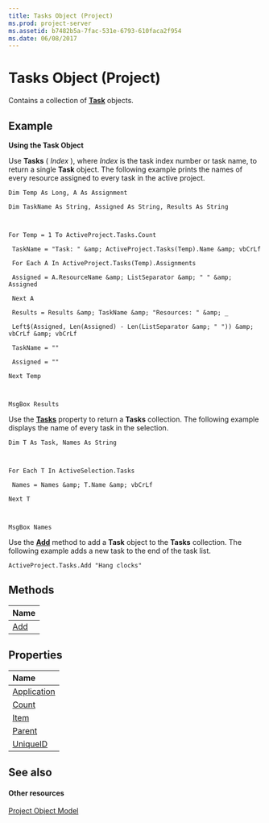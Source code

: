 ```yaml
---
title: Tasks Object (Project)
ms.prod: project-server
ms.assetid: b7482b5a-7fac-531e-6793-610faca2f954
ms.date: 06/08/2017
---
```



# Tasks Object (Project)

Contains a collection of  **[Task](task-object-project.md)** objects.


## Example

 **Using the Task Object**

Use  **Tasks** ( _Index_ ), where _Index_ is the task index number or task name, to return a single **Task** object. The following example prints the names of every resource assigned to every task in the active project.




```
Dim Temp As Long, A As Assignment 

Dim TaskName As String, Assigned As String, Results As String 

 

For Temp = 1 To ActiveProject.Tasks.Count 

 TaskName = "Task: " &amp; ActiveProject.Tasks(Temp).Name &amp; vbCrLf 

 For Each A In ActiveProject.Tasks(Temp).Assignments 

 Assigned = A.ResourceName &amp; ListSeparator &amp; " " &amp; Assigned 

 Next A 

 Results = Results &amp; TaskName &amp; "Resources: " &amp; _ 

 Left$(Assigned, Len(Assigned) - Len(ListSeparator &amp; " ")) &amp; vbCrLf &amp; vbCrLf 

 TaskName = "" 

 Assigned = "" 

Next Temp 

 

MsgBox Results
```

Use the  **[Tasks](http://msdn.microsoft.com/library/8f58ea8e-a3a1-f5aa-ad5d-6447fe777453%28Office.15%29.aspx)** property to return a **Tasks** collection. The following example displays the name of every task in the selection.




```
Dim T As Task, Names As String 

 

For Each T In ActiveSelection.Tasks 

 Names = Names &amp; T.Name &amp; vbCrLf 

Next T 

 

MsgBox Names
```

Use the  **[Add](http://msdn.microsoft.com/library/a6e2186b-610c-0888-a22a-8b7deba3f53f%28Office.15%29.aspx)** method to add a **Task** object to the **Tasks** collection. The following example adds a new task to the end of the task list.




```
ActiveProject.Tasks.Add "Hang clocks"
```


## Methods



|**Name**|
|:-----|
|[Add](http://msdn.microsoft.com/library/a6e2186b-610c-0888-a22a-8b7deba3f53f%28Office.15%29.aspx)|

## Properties



|**Name**|
|:-----|
|[Application](http://msdn.microsoft.com/library/0d4405af-9edd-f8ad-b0ac-d72e0f02b16c%28Office.15%29.aspx)|
|[Count](http://msdn.microsoft.com/library/23238c44-1cf0-8dfc-40b3-6def228d5a7a%28Office.15%29.aspx)|
|[Item](http://msdn.microsoft.com/library/2bbdddae-38f7-6740-0694-73e0cf838e90%28Office.15%29.aspx)|
|[Parent](http://msdn.microsoft.com/library/a2e8cfce-9c04-6c1f-badc-0fe506df270b%28Office.15%29.aspx)|
|[UniqueID](http://msdn.microsoft.com/library/f87b88e3-5bd0-a57b-c54b-aba17d0de67e%28Office.15%29.aspx)|

## See also


#### Other resources


[Project Object Model](http://msdn.microsoft.com/library/900b167b-88ec-ea88-15b7-27bb90c22ac6%28Office.15%29.aspx)
